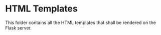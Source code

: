 # HTML Templates

This folder contains all the HTML templates that shall be rendered on the Flask server.